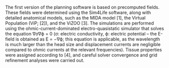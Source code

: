 The first version of the planning software is based on precomputed fields. These fields were determined using the Sim4Life software, along with detailed anatomical models, such as the MIDA model [1], the Virtual Population (ViP; [2]), and the ViZOO [3]. The simulations are performed using the ohmic-current-dominated electro-quasistatic simulator that solves the equation ∇σ∇ϕ = 0 (σ: electric conductivity, ϕ: electric potential – the E-field is obtained as E = −∇ϕ; this equation is applicable, as the wavelength is much larger than the head size and displacement currents are negligible compared to ohmic currents at the relevant frequencies). Tissue properties were assigned according to [4], and careful solver convergence and grid refinement analyses were
carried out.
